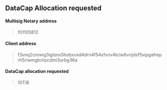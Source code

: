## DataCap Allocation requested
#### Multisig Notary address
> f01105812
#### Client address
> f3vnq2cmwig3qjisnx5hobxvsd4drn4f54xfxnv4tciw6vnjdsf5xipgafreprh5riwmgtcirpcdmi3urbg36a
#### DataCap allocation requested
> 10TiB